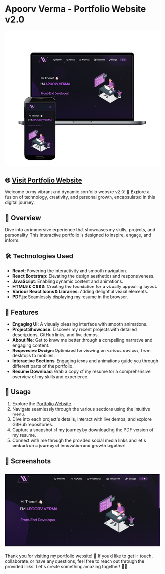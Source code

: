 # Apoorv Verma - Portfolio Website v2.0

<div align="center">
  <img src="./Images/readme-img1.png" alt="Portfolio Cover" width="600" />
</div>

## 🌐 [Visit Portfolio Website](https://apoorv-verma-portfolio.vercel.app/)
Welcome to my vibrant and dynamic portfolio website v2.0! 🚀 Explore a fusion of technology, creativity, and personal growth, encapsulated in this digital journey.

## 🚀 Overview

Dive into an immersive experience that showcases my skills, projects, and personality. This interactive portfolio is designed to inspire, engage, and inform.

## 🛠️ Technologies Used

- **React**: Powering the interactivity and smooth navigation.
- **React Bootstrap**: Elevating the design aesthetics and responsiveness.
- **JavaScript**: Enabling dynamic content and animations.
- **HTML5 & CSS3**: Creating the foundation for a visually appealing layout.
- **Various React Icons & Libraries**: Adding delightful visual elements.
- **PDF.js**: Seamlessly displaying my resume in the browser.

## 🌟 Features

- **Engaging UI**: A visually pleasing interface with smooth animations.
- **Project Showcase**: Discover my recent projects with detailed descriptions, GitHub links, and live demos.
- **About Me**: Get to know me better through a compelling narrative and engaging content.
- **Responsive Design**: Optimized for viewing on various devices, from desktops to mobiles.
- **Interactive Sections**: Engaging icons and animations guide you through different parts of the portfolio.
- **Resume Download**: Grab a copy of my resume for a comprehensive overview of my skills and experience.

## 🚀 Usage

1. Explore the [Portfolio Website](https://apoorv-verma-portfolio.vercel.app/).
2. Navigate seamlessly through the various sections using the intuitive menu.
3. Dive into each project's details, interact with live demos, and explore GitHub repositories.
4. Capture a snapshot of my journey by downloading the PDF version of my resume.
5. Connect with me through the provided social media links and let's embark on a journey of innovation and growth together!
## 📸 Screenshots
![Screenshot](./Images/readme-img.png)
---
Thank you for visiting my portfolio website! 🌟 If you'd like to get in touch, collaborate, or have any questions, feel free to reach out through the provided links. Let's create something amazing together! 🚀🌈